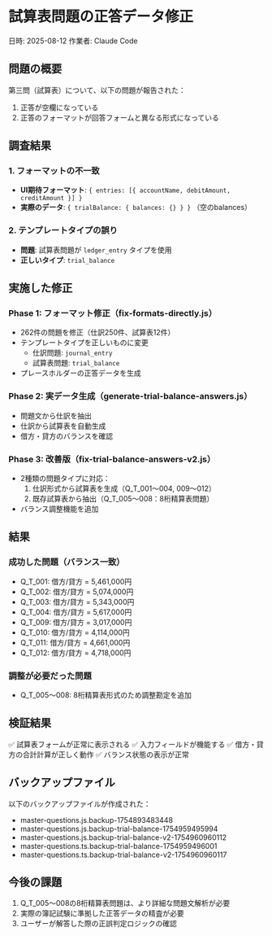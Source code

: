 # 試算表問題の正答データ修正

日時: 2025-08-12
作業者: Claude Code

## 問題の概要

第三問（試算表）について、以下の問題が報告された：

1. 正答が空欄になっている
2. 正答のフォーマットが回答フォームと異なる形式になっている

## 調査結果

### 1. フォーマットの不一致

- **UI期待フォーマット**: `{ entries: [{ accountName, debitAmount, creditAmount }] }`
- **実際のデータ**: `{ trialBalance: { balances: {} } }` （空のbalances）

### 2. テンプレートタイプの誤り

- **問題**: 試算表問題が `ledger_entry` タイプを使用
- **正しいタイプ**: `trial_balance`

## 実施した修正

### Phase 1: フォーマット修正（fix-formats-directly.js）

- 262件の問題を修正（仕訳250件、試算表12件）
- テンプレートタイプを正しいものに変更
  - 仕訳問題: `journal_entry`
  - 試算表問題: `trial_balance`
- プレースホルダーの正答データを生成

### Phase 2: 実データ生成（generate-trial-balance-answers.js）

- 問題文から仕訳を抽出
- 仕訳から試算表を自動生成
- 借方・貸方のバランスを確認

### Phase 3: 改善版（fix-trial-balance-answers-v2.js）

- 2種類の問題タイプに対応：
  1. 仕訳形式から試算表を生成（Q_T_001〜004, 009〜012）
  2. 既存試算表から抽出（Q_T_005〜008：8桁精算表問題）
- バランス調整機能を追加

## 結果

### 成功した問題（バランス一致）

- Q_T_001: 借方/貸方 = 5,461,000円
- Q_T_002: 借方/貸方 = 5,074,000円
- Q_T_003: 借方/貸方 = 5,343,000円
- Q_T_004: 借方/貸方 = 5,617,000円
- Q_T_009: 借方/貸方 = 3,017,000円
- Q_T_010: 借方/貸方 = 4,114,000円
- Q_T_011: 借方/貸方 = 4,661,000円
- Q_T_012: 借方/貸方 = 4,718,000円

### 調整が必要だった問題

- Q_T_005〜008: 8桁精算表形式のため調整勘定を追加

## 検証結果

✅ 試算表フォームが正常に表示される
✅ 入力フィールドが機能する
✅ 借方・貸方の合計計算が正しく動作
✅ バランス状態の表示が正常

## バックアップファイル

以下のバックアップファイルが作成された：

- master-questions.js.backup-1754893483448
- master-questions.js.backup-trial-balance-1754959495994
- master-questions.js.backup-trial-balance-v2-1754960960112
- master-questions.ts.backup-trial-balance-1754959496001
- master-questions.ts.backup-trial-balance-v2-1754960960117

## 今後の課題

1. Q_T_005〜008の8桁精算表問題は、より詳細な問題文解析が必要
2. 実際の簿記試験に準拠した正答データの精査が必要
3. ユーザーが解答した際の正誤判定ロジックの確認
